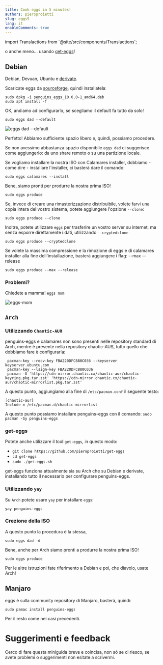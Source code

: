 ```yaml
---
title: Cook eggs in 5 minutes!
authors: pieroproietti
slug: eggs5
lang: it
enableComments: true
---
```

import Translactions from '@site/src/components/Translactions';

<Translactions />

o anche meno... usando [get-eggs](/blog/get-eggs)!

## Debian

Debian, Devuan, Ubuntu e [derivate](https://github.com/pieroproietti/penguins-eggs/blob/master/conf/derivatives.yaml).

Scaricate eggs da [sourceforge](https://sourceforge.net/projects/penguins-eggs/files/DEBS/), quindi installatela:

```
sudo dpkg -i penguins_eggs_10.0.0-1_amd64.deb
sudo apt install -f
```

OK, andiamo ad configurarlo, se scegliamo il default fa tutto da solo!

```
sudo eggs dad --default
```
![eggs dad --default](/images/eggs-dad-default.png)

Perfetto! Abbiamo sufficiente spazio libero e, quindi, possiamo procedere.

Se non avessimo abbastanza spazio disponibile `eggs dad` ci suggerisce come aggiungerlo: da uno share remoto o su una partizione locale.

Se vogliamo installare la nostra ISO con Calamares installer, dobbiamo - come dire - installare l'installer, ci basterà dare il comando:

```
sudo eggs calamares --install
```

Bene, siamo pronti per produrre la nostra prima ISO!

```
sudo eggs produce 
```

Se, invece di creare una rimasterizzazione distribuibile, volete farvi una copia intera del vostro sistema, potete aggiungere l'opzione `--clone`:
```
sudo eggs produce --clone
```

Inoltre, potete utilizzare `eggs` per trasferire un vostro server su internet, ma senza esporre direttamente i dati, utilizzando `--cryptedclone`
```
sudo eggs produce --cryptedclone
```

Se volete la massima compressione e la rimozione di eggs e di calamares installer alla fine dell'installazione, basterà aggiungere i flag: --max --release
```
sudo eggs produce --max --release
```

### Problemi?

Chiedete a mamma! `eggs mom`

![eggs-mom](/img/book/eggs-mom.png)

## `Arch`

### Utilizzando `Chaotic-AUR`
penguins-eggs e calamares non sono presenti nelle repository standard di Arch, mentre è presente nella repository chaotic-AUS, tutto quello che dobbiamo fare è configurarla:

```
 pacman-key --recv-key FBA220DFC880C036 --keyserver keyserver.ubuntu.com
 pacman-key --lsign-key FBA220DFC880C036
 pacman -U 'https://cdn-mirror.chaotic.cx/chaotic-aur/chaotic-keyring.pkg.tar.zst' 'https://cdn-mirror.chaotic.cx/chaotic-aur/chaotic-mirrorlist.pkg.tar.zst'
```

A questo punto, aggiungiamo alla fine di `/etc/pacman.conf` il seguente testo:
```
[chaotic-aur]
Include = /etc/pacman.d/chaotic-mirrorlist
```

A questo punto possiamo installare penguins-eggs con il comando: `sudo pacman -Sy penguins-eggs`

### get-eggs
Potete anche utilizzare il tool `get-eggs`, in questo modo:

* `git clone https://github.com/pieroproietti/get-eggs`
* `cd get-eggs`
* `sudo ./get-eggs.sh`

get-eggs funziona attualmente sia su Arch che su Debian e derivate, installando tutto il necessario per configurare penguins-eggs.


### Utilizzando `yay`

Su `Arch` potete usare `yay` per installare `eggs`:
```
yay penguins-eggs
```

### Crezione della ISO

A questo punto la procedura è la stessa, 

```
sudo eggs dad -d
```

Bene, anche per Arch siamo pronti a produrre la nostra prima ISO!

```
sudo eggs produce 
```

Per le altre istruzioni fate riferimento a Debian e poi, che diavolo, usate Arch!

## Manjaro

eggs è sulla community repository di Manjaro, basterà, quindi:

```
sudo pamac install penguins-eggs
```

Per il resto come nei casi precedenti.


# Suggerimenti e feedback

Cerco di fare questa miniguida breve e coincisa, non sò se ci riesco, se avete problemi o suggerimenti non esitate a scrivermi.



